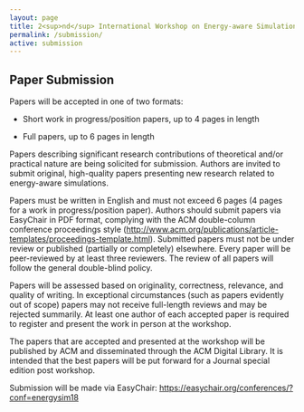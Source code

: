 ```yaml
---
layout: page
title: 2<sup>nd</sup> International Workshop on Energy-aware Simulation (ENERGY-SIM’16)
permalink: /submission/
active: submission
---
```


## Paper Submission

Papers will be accepted in one of two formats:

- Short work in progress/position papers, up to 4 pages in length

- Full papers, up to 6 pages in length

Papers describing significant research contributions of theoretical and/or practical nature are being solicited for submission. Authors are invited to submit original, high-quality papers presenting new research related to energy-aware simulations.

Papers must be written in English and must not exceed 6 pages (4 pages for a work in progress/position paper). Authors should submit papers via EasyChair in PDF format, complying with the ACM double-column conference proceedings style (<a href="http://www.acm.org/publications/article-templates/proceedings-template.html" target="_blank">http://www.acm.org/publications/article-templates/proceedings-template.html</a>). Submitted papers must not be under review or published (partially or completely) elsewhere. Every paper will be peer-reviewed by at least three reviewers. The review of all papers will follow the general double-blind policy. 

Papers will be assessed based on originality, correctness, relevance, and quality of writing. In exceptional circumstances (such as papers evidently out of scope) papers may not receive full-length reviews and may be rejected summarily. At least one author of each accepted paper is required to register and present the work in person at the workshop.

The papers that are accepted and presented at the workshop will be published by ACM and disseminated through the ACM Digital Library. It is intended that the best papers will be put forward for a Journal special edition post workshop.

Submission will be made via EasyChair: <a href="https://easychair.org/conferences/?conf=energysim18" target="_blank">https://easychair.org/conferences/?conf=energysim18</a>
